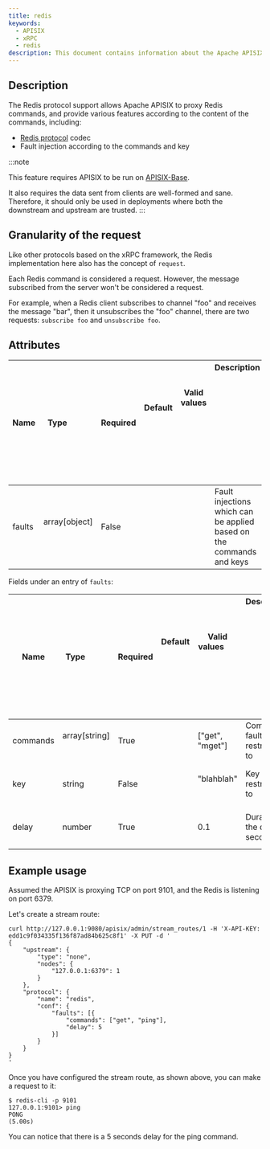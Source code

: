 ```yaml
---
title: redis
keywords:
  - APISIX
  - xRPC
  - redis
description: This document contains information about the Apache APISIX xRPC implementation for Redis.
---
```


<!--
#
# Licensed to the Apache Software Foundation (ASF) under one or more
# contributor license agreements.  See the NOTICE file distributed with
# this work for additional information regarding copyright ownership.
# The ASF licenses this file to You under the Apache License, Version 2.0
# (the "License"); you may not use this file except in compliance with
# the License.  You may obtain a copy of the License at
#
#     http://www.apache.org/licenses/LICENSE-2.0
#
# Unless required by applicable law or agreed to in writing, software
# distributed under the License is distributed on an "AS IS" BASIS,
# WITHOUT WARRANTIES OR CONDITIONS OF ANY KIND, either express or implied.
# See the License for the specific language governing permissions and
# limitations under the License.
#
-->

## Description

The Redis protocol support allows Apache APISIX to proxy Redis commands, and provide various features according to the content of the commands, including:

* [Redis protocol](https://redis.io/docs/reference/protocol-spec/) codec
* Fault injection according to the commands and key

:::note

This feature requires APISIX to be run on [APISIX-Base](./how-to-build.md#step-6-build-openresty-for-apache-apisix).

It also requires the data sent from clients are well-formed and sane. Therefore, it should only be used in deployments where both the downstream and upstream are trusted.
:::

## Granularity of the request

Like other protocols based on the xRPC framework, the Redis implementation here also has the concept of `request`.

Each Redis command is considered a request. However, the message subscribed from the server won't be considered a request.

For example, when a Redis client subscribes to channel "foo" and receives the message "bar", then it unsubscribes the "foo" channel, there are two requests: `subscribe foo` and `unsubscribe foo`.

## Attributes

| Name | Type          | Required | Default                                       | Valid values                                                       | Description                                                                                                                                                                                                                                           |
|----------------------------------------------|---------------|----------|-----------------------------------------------|--------------------------------------------------------------------|-------------------------------------------------------------------------------------------------------------------------------------------------------------------------------------------------------------------------------------------------------|
| faults | array[object]        | False    |                                               |  | Fault injections which can be applied based on the commands and keys |

Fields under an entry of `faults`:

| Name | Type          | Required | Default                                       | Valid values                                                       | Description                                                                                                                                                                                                                                           |
|----------------------------------------------|---------------|----------|-----------------------------------------------|--------------------------------------------------------------------|-------------------------------------------------------------------------------------------------------------------------------------------------------------------------------------------------------------------------------------------------------|
| commands | array[string]        | True    |                                               | ["get", "mget"]  | Commands fault is restricted to |
| key | string        | False    |                                               | "blahblah"  | Key fault is restricted to |
| delay | number        | True    |                                               | 0.1  | Duration of the delay in seconds |

## Example usage

Assumed the APISIX is proxying TCP on port 9101, and the Redis is listening on port 6379.

Let's create a stream route:

```shell
curl http://127.0.0.1:9080/apisix/admin/stream_routes/1 -H 'X-API-KEY: edd1c9f034335f136f87ad84b625c8f1' -X PUT -d '
{
    "upstream": {
        "type": "none",
        "nodes": {
            "127.0.0.1:6379": 1
        }
    },
    "protocol": {
        "name": "redis",
        "conf": {
            "faults": [{
                "commands": ["get", "ping"],
                "delay": 5
            }]
        }
    }
}
'
```

Once you have configured the stream route, as shown above, you can make a request to it:

```shell
$ redis-cli -p 9101
127.0.0.1:9101> ping
PONG
(5.00s)
```

You can notice that there is a 5 seconds delay for the ping command.
